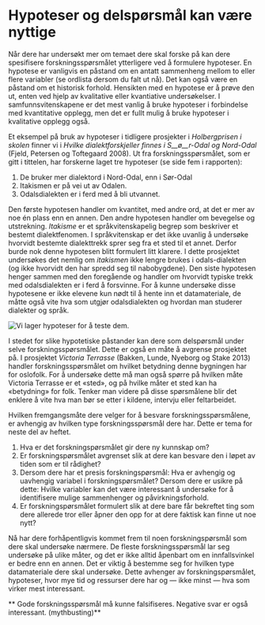 # Hypoteser og delspørsmål kan være nyttige

Når dere har undersøkt mer om temaet dere skal forske på kan dere spesifisere forskningsspørsmålet ytterligere ved å formulere hypoteser. En hypotese er vanligvis en påstand om en antatt sammenheng mellom to eller flere variabler (se ordlista dersom du falt ut nå). Det kan også være en påstand om et historisk forhold. Hensikten med en hypotese er å prøve den ut, enten ved hjelp av kvalitative eller kvantiative undersøkelser. I samfunnsvitenskapene er det mest vanlig å bruke hypoteser i forbindelse med kvantitative opplegg, men det er fullt mulig å bruke hypoteser i kvalitative opplegg også.

Et eksempel på bruk av hypoteser i tidligere prosjekter i _Holbergprisen i skolen_ finner vi i _Hvilke dialektforskjeller finnes i S__ø__r-Odal og Nord-Odal_ (Fjeld, Petersen og Toftegaard 2008). Ut fra forskningsspørsmålet, som er gitt i tittelen, har forskerne laget tre hypoteser (se side fem i rapporten):

  1. De bruker mer dialektord i Nord-Odal, enn i Sør-Odal
  2. Itakismen er på vei ut av Odalen.
  3. Odalsdialekten er i ferd med å bli utvannet.

Den første hypotesen handler om kvantitet, med andre ord, at det er mer av noe én plass enn en annen. Den andre hypotesen handler om bevegelse og utstrekning. _Itakisme_ er et språkvitenskapelig begrep som beskriver et bestemt dialektfenomen. I språkvitenskap er det ikke uvanlig å undersøke hvorvidt bestemte dialekttrekk sprer seg fra et sted til et annet. Derfor burde nok denne hypotesen blitt formulert litt klarere. I dette prosjektet undersøkes det nemlig om _itakismen_ ikke lengre brukes i odals-dialekten (og ikke hvorvidt den har spredd seg til nabobygdene). Den siste hypotesen henger sammen med den foregående og handler om hvorvidt typiske trekk med odalsdialekten er i ferd å forsvinne. For å kunne undersøke disse hypotesene er ikke elevene kun nødt til å hente inn et datamateriale, de måtte også vite hva som utgjør odalsdialekten og hvordan man studerer dialekter og språk.

![Vi lager hypoteser for å teste dem.][1]

   [1]: http://jekyll-hyde.no/holberg/wp-content/uploads/2015/01/98d250a22a7581d0439d19db3cfd782ebdfd7086f03d770c01473c863ffcc52f.jpg

I stedet for slike hypotetiske påstander kan dere som delspørsmål under selve forskningsspørsmålet. Dette er også en måte å avgrense prosjektet på. I prosjektet _Victoria Terrasse_ (Bakken, Lunde, Nyeborg og Stake 2013) handler forskningsspørsmålet om hvilket betydning denne bygningen har for oslofolk. For å undersøke dette må man også spørre på hvilken måte Victoria Terrasse er et «sted», og på hvilke måter et sted kan ha «betydning» for folk. Tenker man videre på disse spørsmålene blir det enklere å vite hva man bør se etter i kildene, intervju eller feltarbeidet.

Hvilken fremgangsmåte dere velger for å besvare forskningsspørsmålene, er avhengig av hvilken type forskningsspørsmål dere har. Dette er tema for neste del av heftet.

  1. Hva er det forskningspørsmålet gir dere ny kunnskap om?
  2. Er forskningspørsmålet avgrenset slik at dere kan besvare den i løpet av tiden som er til rådighet?
  3. Dersom dere har et presis forskningspørsmål: Hva er avhengig og uavhengig variabel i forskningspørsmålet? Dersom dere er usikre på dette: Hvilke variabler kan det være interessant å undersøke for å identifisere mulige sammenhenger og påvirkningsforhold.
  4. Er forskningspørsmålet formulert slik at dere bare får bekreftet ting som dere allerede tror eller åpner den opp for at dere faktisk kan finne ut noe nytt?

Nå har dere forhåpentligvis kommet frem til noen forskningspørsmål som dere skal undersøke nærmere. De fleste forskningsspørsmål lar seg undersøke på ulike måter, og det er ikke alltid åpenbart om en innfallsvinkel er bedre enn en annen. Det er viktig å bestemme seg for hvilken type datamateriale dere skal undersøke. Dette avhenger av forskningspørsmålet, hypoteser, hvor mye tid og ressurser dere har og — ikke minst — hva som virker mest interessant.

** Gode forskningsspørsmål må kunne falsifiseres. Negative svar er også interessant. (mythbusting)**
